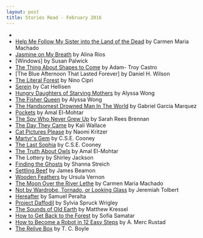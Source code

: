 ```yaml
---
layout: post
title: Stories Read - February 2016		
---
```


* 
* [Help Me Follow My Sister into the Land of the Dead](http://www.lightspeedmagazine.com/fiction/help-follow-sister-land-dead/) by Carmen Maria Machado
* [Jasmine on My Breath](https://zeteticrecord.org/2016/02/jasmine-on-my-breath/) by Alina Rios
* [Windows] by Susan Palwick	
* [The Thing About Shapes to Come](http://www.lightspeedmagazine.com/fiction/the-thing-about-shapes-to-come/) by Adam-	Troy Castro
* [The Blue Afternoon That Lasted Forever] by Daniel H. Wilson
* [The Literal Forest](http://betwixtmagazine.com/the-literal-forest-by-nino-cipri/) by Nino Cipri
* [Serein](http://www.shimmerzine.com/serein-by-cat-hellisen/) by Cat Hellisen
* [Hungry Daughters of Starving Mothers](http://www.nightmare-magazine.com/fiction/hungry-daughters-of-starving-mothers/) by Alyssa Wong
* [The Fisher Queen](http://fu-gen.org/crash/fisherqueen-wong.htm) by Alyssa Wong
* [The Handsomest Drowned Man In The World](https://www.utdallas.edu/~aargyros/hansomest.htm) by Gabriel Garcia Marquez
* [Pockets](http://uncannymagazine.com/article/pockets/) by Amal El-Mohtar
* [The Spy Who Never Grew Up](http://uncannymagazine.com/article/the-spy-who-never-grew-up/) by Sarah Rees Brennan
* [The Day They Came](http://www.lightspeedmagazine.com/fiction/the-day-they-came/) by Kali Wallace
* [Cat Pictures Please](http://clarkesworldmagazine.com/kritzer_01_15/) by Naomi Kritzer
* [Martyr's Gem](http://giganotosaurus.org/2013/05/01/martyrs-gem/) by C.S.E. Cooney
* [The Last Sophia](http://www.strangehorizons.com/2011/20110307/sophia-f.shtml) by C.S.E. Cooney
* [The Truth About Owls](http://strangehorizons.com/2015/20150126/1owls-f.shtml) by Amal El-Mohtar
* The Lottery by Shirley Jackson
* [Finding the Ghosts](http://www.whatwonderfulthings.net/main/finding-the-ghosts-by-shanna-streich/) by Shanna Streich
* [Settling Beef](http://dailysciencefiction.com/science-fiction/aliens/james-beamon/settling-beef) by James Beamon
* [Wooden Feathers](http://uncannymagazine.com/article/wooden-feathers/]) by Ursula Vernon
* [The Moon Over the River Lethe](https://catapult.co/stories/the-moon-over-the-river-lethe) by Carmen Maria Machado
* [Not by Wardrobe, Tornado, or Looking Glass](http://www.lightspeedmagazine.com/fiction/not-by-wardrobe-tornado-or-looking-glass/) by Jeremiah Tolbert
* [Hereafter](http://www.lightspeedmagazine.com/fiction/hereafter/) by Samuel Peralta
* [Project Daffodil](http://www.nature.com/nature/journal/v529/n7585/full/529248a.html) by Sylvia Spruck Wrigley
* [The Sounds of Old Earth](http://www.lightspeedmagazine.com/fiction/the-sounds-of-old-earth/) by Matthew Kressel
* [How to Get Back to the Forest](http://www.lightspeedmagazine.com/fiction/how-to-get-back-to-the-forest/) by Sofia Samatar
* [How to Become a Robot in 12 Easy Steps](http://www.scigentasy.com/how-to-become-a-robot/) by A. Merc Rustad
* [The Relive Box](http://www.newyorker.com/magazine/2014/03/17/the-relive-box) by T. C. Boyle